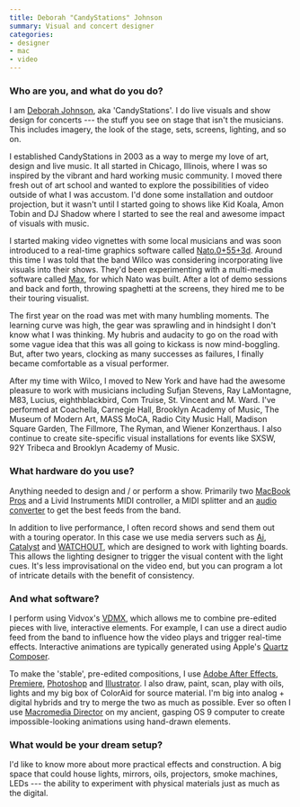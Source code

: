 ```yaml
---
title: Deborah "CandyStations" Johnson
summary: Visual and concert designer
categories:
- designer
- mac
- video
---
```


### Who are you, and what do you do?

I am [Deborah Johnson](http://www.candystations.com/ "Deborah's website."), aka 'CandyStations'. I do live visuals and show design for concerts --- the stuff you see on stage that isn't the musicians. This includes imagery, the look of the stage, sets, screens, lighting, and so on. 

I established CandyStations in 2003 as a way to merge my love of art, design and live music. It all started in Chicago, Illinois, where I was so inspired by the vibrant and hard working music community. I moved there fresh out of art school and wanted to explore the possibilities of video outside of what I was accustom. I'd done some installation and outdoor projection, but it wasn't until I started going to shows like Kid Koala, Amon Tobin and DJ Shadow where I started to see the real and awesome impact of visuals with music.

I started making video vignettes with some local musicians and was soon introduced to a real-time graphics software called [Nato.0+55+3d][]. Around this time I was told that the band Wilco was considering incorporating live visuals into their shows. They'd been experimenting with a multi-media software called [Max][], for which Nato was built. After a lot of demo sessions and back and forth, throwing spaghetti at the screens, they hired me to be their touring visualist. 

The first year on the road was met with many humbling moments. The learning curve was high, the gear was sprawling and in hindsight I don't know what I was thinking. My hubris and audacity to go on the road with some vague idea that this was all going to kickass is now mind-boggling. But, after two years, clocking as many successes as failures, I finally became comfortable as a visual performer.

After my time with Wilco, I moved to New York and have had the awesome pleasure to work with musicians including Sufjan Stevens, Ray LaMontagne, M83, Lucius, eighthblackbird, Com Truise, St. Vincent and M. Ward. I've performed at Coachella, Carnegie Hall, Brooklyn Academy of Music, The Museum of Modern Art, MASS MoCA, Radio City Music Hall, Madison Square Garden, The Fillmore, The Ryman, and Wiener Konzerthaus. I also continue to create site-specific visual installations for events like SXSW, 92Y Tribeca and Brooklyn Academy of Music. 

### What hardware do you use?

Anything needed to design and / or perform a show. Primarily two [MacBook Pros][macbook-pro] and a Livid Instruments MIDI controller, a MIDI splitter and an [audio converter][aud-rca-xlr] to get the best feeds from the band.

In addition to live performance, I often record shows and send them out with a touring operator. In this case we use media servers such as [Ai][], [Catalyst][catalyst-media-server] and [WATCHOUT][], which are designed to work with lighting boards. This allows the lighting designer to trigger the visual content with the light cues. It's less improvisational on the video end, but you can program a lot of intricate details with the benefit of consistency.

### And what software?

I perform using Vidvox's [VDMX][], which allows me to combine pre-edited pieces with live, interactive elements. For example, I can use a direct audio feed from the band to influence how the video plays and trigger real-time effects. Interactive animations are typically generated using Apple's [Quartz Composer][quartz-composer]. 

To make the 'stable', pre-edited compositions, I use [Adobe After Effects][after-effects], [Premiere][], [Photoshop][] and [Illustrator][]. I also draw, paint, scan, play with oils, lights and my big box of ColorAid for source material. I'm big into analog + digital hybrids and try to merge the two as much as possible. Ever so often I use [Macromedia Director][director] on my ancient, gasping OS 9 computer to create impossible-looking animations using hand-drawn elements. 

### What would be your dream setup?

I'd like to know more about more practical effects and construction. A big space that could house lights, mirrors, oils, projectors, smoke machines, LEDs --- the ability to experiment with physical materials just as much as the digital.

[aud-rca-xlr]: https://www.markertek.com/product/ses-aud-rca-xlr/sescom-aud-rca-xlr-1-channel-rca-to-xlr-unbalanced-to-balanced-audio-converter "An audio converter device."
[macbook-pro]: https://www.apple.com/macbook-pro/ "A laptop."
[after-effects]: https://www.adobe.com/products/aftereffects.html "Motion graphics and video editing software."
[ai]: http://www.avolites.com/ai-features "A media server."
[catalyst-media-server]: http://www.tdc.com.au/media-servers/catalyst-v4 "A media server."
[director]: https://en.wikipedia.org/wiki/Adobe_Director "Multimedia authoring software."
[illustrator]: https://www.adobe.com/products/illustrator.html "A vector graphics editor."
[max]: https://cycling74.com/products/max/ "A visual programming environment."
[nato.0+55+3d]: https://en.wikipedia.org/wiki/Nato.0%2B55%2B3d "A realtime video and graphics manipulation program."
[photoshop]: https://www.adobe.com/products/photoshop.html "A bitmap image editor."
[premiere]: https://www.adobe.com/products/premiere.html "A video editing suite."
[quartz-composer]: https://en.wikipedia.org/wiki/Quartz_Composer "A visual programming environment."
[vdmx]: http://vidvox.net/ "Real-time video studio software for the Mac."
[watchout]: https://www.dataton.com/watchout "A media server."
